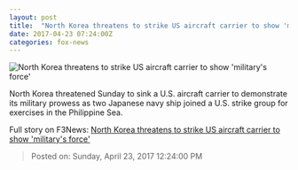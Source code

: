 ```yaml
---
layout: post
title:  "North Korea threatens to strike US aircraft carrier to show 'military's force'"
date: 2017-04-23 07:24:00Z
categories: fox-news
---
```


![North Korea threatens to strike US aircraft carrier to show 'military's force'](http://a57.foxnews.com/media2.foxnews.com/BrightCove/694940094001/2017/04/22/876/493/694940094001_5407642047001_5407633492001-vs.jpg?ve=1&tl=1)

North Korea threatened Sunday to sink a U.S. aircraft carrier to demonstrate its military prowess as two Japanese navy ship joined a U.S. strike group for exercises in the Philippine Sea.


Full story on F3News: [North Korea threatens to strike US aircraft carrier to show 'military's force'](http://www.f3nws.com/n/KFmcMC)

> Posted on: Sunday, April 23, 2017 12:24:00 PM
